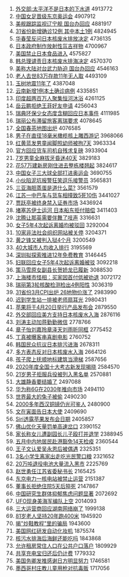 1. [外交部:太平洋不是日本的下水道](http://www.baidu.com/baidu?cl=3&tn=SE_baiduhomet8_jmjb7mjw&rsv_dl=fyb_top&fr=top1000&wd=%CD%E2%BD%BB%B2%BF%3A%CC%AB%C6%BD%D1%F3%B2%BB%CA%C7%C8%D5%B1%BE%B5%C4%CF%C2%CB%AE%B5%C0) 4913772
1. [中国女足晋级东京奥运会](http://www.baidu.com/baidu?cl=3&tn=SE_baiduhomet8_jmjb7mjw&rsv_dl=fyb_top&fr=top1000&wd=%D6%D0%B9%FA%C5%AE%D7%E3%BD%FA%BC%B6%B6%AB%BE%A9%B0%C2%D4%CB%BB%E1) 4907912
1. [美舰跟踪监视辽宁舰 国台办回应](http://www.baidu.com/baidu?cl=3&tn=SE_baiduhomet8_jmjb7mjw&rsv_dl=fyb_top&fr=top1000&wd=%C3%C0%BD%A2%B8%FA%D7%D9%BC%E0%CA%D3%C1%C9%C4%FE%BD%A2%20%B9%FA%CC%A8%B0%EC%BB%D8%D3%A6) 4881917
1. [31省份新增确诊12例 其中本土1例](http://www.baidu.com/baidu?cl=3&tn=SE_baiduhomet8_jmjb7mjw&rsv_dl=fyb_top&fr=top1000&wd=31%CA%A1%B7%DD%D0%C2%D4%F6%C8%B7%D5%EF12%C0%FD%20%C6%E4%D6%D0%B1%BE%CD%C11%C0%FD) 4824945
1. [华春莹反问日本核废水排放决定](http://www.baidu.com/baidu?cl=3&tn=SE_baiduhomet8_jmjb7mjw&rsv_dl=fyb_top&fr=top1000&wd=%BB%AA%B4%BA%D3%A8%B7%B4%CE%CA%C8%D5%B1%BE%BA%CB%B7%CF%CB%AE%C5%C5%B7%C5%BE%F6%B6%A8) 4736135
1. [日本政府制作放射性氚吉祥物](http://www.baidu.com/baidu?cl=3&tn=SE_baiduhomet8_jmjb7mjw&rsv_dl=fyb_top&fr=top1000&wd=%C8%D5%B1%BE%D5%FE%B8%AE%D6%C6%D7%F7%B7%C5%C9%E4%D0%D4%EB%B0%BC%AA%CF%E9%CE%EF) 4700967
1. [美国禁止日本食品进入](http://www.baidu.com/baidu?cl=3&tn=SE_baiduhomet8_jmjb7mjw&rsv_dl=fyb_top&fr=top1000&wd=%C3%C0%B9%FA%BD%FB%D6%B9%C8%D5%B1%BE%CA%B3%C6%B7%BD%F8%C8%EB) 4575827
1. [韩总理谴责日本核废水排海决定](http://www.baidu.com/baidu?cl=3&tn=SE_baiduhomet8_jmjb7mjw&rsv_dl=fyb_top&fr=top1000&wd=%BA%AB%D7%DC%C0%ED%C7%B4%D4%F0%C8%D5%B1%BE%BA%CB%B7%CF%CB%AE%C5%C5%BA%A3%BE%F6%B6%A8) 4570370
1. [美称大陆对台武力胁迫 国台办回应](http://www.baidu.com/baidu?cl=3&tn=SE_baiduhomet8_jmjb7mjw&rsv_dl=fyb_top&fr=top1000&wd=%C3%C0%B3%C6%B4%F3%C2%BD%B6%D4%CC%A8%CE%E4%C1%A6%D0%B2%C6%C8%20%B9%FA%CC%A8%B0%EC%BB%D8%D3%A6) 4546163
1. [老人去世83万存款11年无人取](http://www.baidu.com/baidu?cl=3&tn=SE_baiduhomet8_jmjb7mjw&rsv_dl=fyb_top&fr=top1000&wd=%C0%CF%C8%CB%C8%A5%CA%C083%CD%F2%B4%E6%BF%EE11%C4%EA%CE%DE%C8%CB%C8%A1) 4493109
1. [玉树地震11年了](http://www.baidu.com/baidu?cl=3&tn=SE_baiduhomet8_jmjb7mjw&rsv_dl=fyb_top&fr=top1000&wd=%D3%F1%CA%F7%B5%D8%D5%F011%C4%EA%C1%CB) 4387048
1. [云南新增1例本土确诊病例](http://www.baidu.com/baidu?cl=3&tn=SE_baiduhomet8_jmjb7mjw&rsv_dl=fyb_top&fr=top1000&wd=%D4%C6%C4%CF%D0%C2%D4%F61%C0%FD%B1%BE%CD%C1%C8%B7%D5%EF%B2%A1%C0%FD) 4335851
1. [印度超两百万人聚集恒河沐浴](http://www.baidu.com/baidu?cl=3&tn=SE_baiduhomet8_jmjb7mjw&rsv_dl=fyb_top&fr=top1000&wd=%D3%A1%B6%C8%B3%AC%C1%BD%B0%D9%CD%F2%C8%CB%BE%DB%BC%AF%BA%E3%BA%D3%E3%E5%D4%A1) 4261125
1. [岳云鹏拒绝王菲好友申请](http://www.baidu.com/baidu?cl=3&tn=SE_baiduhomet8_jmjb7mjw&rsv_dl=fyb_top&fr=top1000&wd=%D4%C0%D4%C6%C5%F4%BE%DC%BE%F8%CD%F5%B7%C6%BA%C3%D3%D1%C9%EA%C7%EB) 4256043
1. [瑞典环保少女态度含糊回应日本事件](http://www.baidu.com/baidu?cl=3&tn=SE_baiduhomet8_jmjb7mjw&rsv_dl=fyb_top&fr=top1000&wd=%C8%F0%B5%E4%BB%B7%B1%A3%C9%D9%C5%AE%CC%AC%B6%C8%BA%AC%BA%FD%BB%D8%D3%A6%C8%D5%B1%BE%CA%C2%BC%FE) 4111985
1. [瑞丽公布滞留旅客离瑞要求](http://www.baidu.com/baidu?cl=3&tn=SE_baiduhomet8_jmjb7mjw&rsv_dl=fyb_top&fr=top1000&wd=%C8%F0%C0%F6%B9%AB%B2%BC%D6%CD%C1%F4%C2%C3%BF%CD%C0%EB%C8%F0%D2%AA%C7%F3) 4078645
1. [全国春茶地图出炉](http://www.baidu.com/baidu?cl=3&tn=SE_baiduhomet8_jmjb7mjw&rsv_dl=fyb_top&fr=top1000&wd=%C8%AB%B9%FA%B4%BA%B2%E8%B5%D8%CD%BC%B3%F6%C2%AF) 4076585
1. [男子在直径18毫米橄榄核上雕西游记](http://www.baidu.com/baidu?cl=3&tn=SE_baiduhomet8_jmjb7mjw&rsv_dl=fyb_top&fr=top1000&wd=%C4%D0%D7%D3%D4%DA%D6%B1%BE%B618%BA%C1%C3%D7%E9%CF%E9%AD%BA%CB%C9%CF%B5%F1%CE%F7%D3%CE%BC%C7) 3968066
1. [红黄蓝发男童闻脚照幼师被拘7天](http://www.baidu.com/baidu?cl=3&tn=SE_baiduhomet8_jmjb7mjw&rsv_dl=fyb_top&fr=top1000&wd=%BA%EC%BB%C6%C0%B6%B7%A2%C4%D0%CD%AF%CE%C5%BD%C5%D5%D5%D3%D7%CA%A6%B1%BB%BE%D07%CC%EC) 3963334
1. [官方回应货车司机自残求复磅](http://www.baidu.com/baidu?cl=3&tn=SE_baiduhomet8_jmjb7mjw&rsv_dl=fyb_top&fr=top1000&wd=%B9%D9%B7%BD%BB%D8%D3%A6%BB%F5%B3%B5%CB%BE%BB%FA%D7%D4%B2%D0%C7%F3%B8%B4%B0%F5) 3933904
1. [7岁男童全麻拔牙昏迷40天](http://www.baidu.com/baidu?cl=3&tn=SE_baiduhomet8_jmjb7mjw&rsv_dl=fyb_top&fr=top1000&wd=7%CB%EA%C4%D0%CD%AF%C8%AB%C2%E9%B0%CE%D1%C0%BB%E8%C3%D440%CC%EC) 3829183
1. [花57万建新房刚住进去整栋楼翘起](http://www.baidu.com/baidu?cl=3&tn=SE_baiduhomet8_jmjb7mjw&rsv_dl=fyb_top&fr=top1000&wd=%BB%A857%CD%F2%BD%A8%D0%C2%B7%BF%B8%D5%D7%A1%BD%F8%C8%A5%D5%FB%B6%B0%C2%A5%C7%CC%C6%F0) 3824617
1. [中国女子三大球全部打进奥运会](http://www.baidu.com/baidu?cl=3&tn=SE_baiduhomet8_jmjb7mjw&rsv_dl=fyb_top&fr=top1000&wd=%D6%D0%B9%FA%C5%AE%D7%D3%C8%FD%B4%F3%C7%F2%C8%AB%B2%BF%B4%F2%BD%F8%B0%C2%D4%CB%BB%E1) 3690755
1. [小伙陷泥坑报警狂笑逗乐接警员](http://www.baidu.com/baidu?cl=3&tn=SE_baiduhomet8_jmjb7mjw&rsv_dl=fyb_top&fr=top1000&wd=%D0%A1%BB%EF%CF%DD%C4%E0%BF%D3%B1%A8%BE%AF%BF%F1%D0%A6%B6%BA%C0%D6%BD%D3%BE%AF%D4%B1) 3565831
1. [三亚海胆蒸蛋是道什么菜?](http://www.baidu.com/baidu?cl=3&tn=SE_baiduhomet8_jmjb7mjw&rsv_dl=fyb_top&fr=top1000&wd=%C8%FD%D1%C7%BA%A3%B5%A8%D5%F4%B5%B0%CA%C7%B5%C0%CA%B2%C3%B4%B2%CB%3F) 3561579
1. [江苏一中巴车与货车相撞致5死10伤](http://www.baidu.com/baidu?cl=3&tn=SE_baiduhomet8_jmjb7mjw&rsv_dl=fyb_top&fr=top1000&wd=%BD%AD%CB%D5%D2%BB%D6%D0%B0%CD%B3%B5%D3%EB%BB%F5%B3%B5%CF%E0%D7%B2%D6%C25%CB%C010%C9%CB) 3441027
1. [贾跃亭被终身禁入证券市场](http://www.baidu.com/baidu?cl=3&tn=SE_baiduhomet8_jmjb7mjw&rsv_dl=fyb_top&fr=top1000&wd=%BC%D6%D4%BE%CD%A4%B1%BB%D6%D5%C9%ED%BD%FB%C8%EB%D6%A4%C8%AF%CA%D0%B3%A1) 3436924
1. [堵塞苏伊士运河 日本船东拒付赔偿](http://www.baidu.com/baidu?cl=3&tn=SE_baiduhomet8_jmjb7mjw&rsv_dl=fyb_top&fr=top1000&wd=%B6%C2%C8%FB%CB%D5%D2%C1%CA%BF%D4%CB%BA%D3%20%C8%D5%B1%BE%B4%AC%B6%AB%BE%DC%B8%B6%C5%E2%B3%A5) 3411403
1. [沈腾让那英需要伴舞了吱声](http://www.baidu.com/baidu?cl=3&tn=SE_baiduhomet8_jmjb7mjw&rsv_dl=fyb_top&fr=top1000&wd=%C9%F2%CC%DA%C8%C3%C4%C7%D3%A2%D0%E8%D2%AA%B0%E9%CE%E8%C1%CB%D6%A8%C9%F9) 3316631
1. [女子5年4次起诉离婚均被驳回](http://www.baidu.com/baidu?cl=3&tn=SE_baiduhomet8_jmjb7mjw&rsv_dl=fyb_top&fr=top1000&wd=%C5%AE%D7%D35%C4%EA4%B4%CE%C6%F0%CB%DF%C0%EB%BB%E9%BE%F9%B1%BB%B2%B5%BB%D8) 3292004
1. [10家非法社会组织网站被关停](http://www.baidu.com/baidu?cl=3&tn=SE_baiduhomet8_jmjb7mjw&rsv_dl=fyb_top&fr=top1000&wd=10%BC%D2%B7%C7%B7%A8%C9%E7%BB%E1%D7%E9%D6%AF%CD%F8%D5%BE%B1%BB%B9%D8%CD%A3) 3204371
1. [黄之锋又被判入狱4个月](http://www.baidu.com/baidu?cl=3&tn=SE_baiduhomet8_jmjb7mjw&rsv_dl=fyb_top&fr=top1000&wd=%BB%C6%D6%AE%B7%E6%D3%D6%B1%BB%C5%D0%C8%EB%D3%FC4%B8%F6%D4%C2) 3200549
1. [40大城市人均收入排行](http://www.baidu.com/baidu?cl=3&tn=SE_baiduhomet8_jmjb7mjw&rsv_dl=fyb_top&fr=top1000&wd=40%B4%F3%B3%C7%CA%D0%C8%CB%BE%F9%CA%D5%C8%EB%C5%C5%D0%D0) 3195569
1. [深圳拟探索推进12年免费教育](http://www.baidu.com/baidu?cl=3&tn=SE_baiduhomet8_jmjb7mjw&rsv_dl=fyb_top&fr=top1000&wd=%C9%EE%DB%DA%C4%E2%CC%BD%CB%F7%CD%C6%BD%F812%C4%EA%C3%E2%B7%D1%BD%CC%D3%FD) 3146445
1. [妇联回应女子5年4次起诉离婚被驳](http://www.baidu.com/baidu?cl=3&tn=SE_baiduhomet8_jmjb7mjw&rsv_dl=fyb_top&fr=top1000&wd=%B8%BE%C1%AA%BB%D8%D3%A6%C5%AE%D7%D35%C4%EA4%B4%CE%C6%F0%CB%DF%C0%EB%BB%E9%B1%BB%B2%B5) 3092218
1. [策马雪原女副县长贺娇龙已履新](http://www.baidu.com/baidu?cl=3&tn=SE_baiduhomet8_jmjb7mjw&rsv_dl=fyb_top&fr=top1000&wd=%B2%DF%C2%ED%D1%A9%D4%AD%C5%AE%B8%B1%CF%D8%B3%A4%BA%D8%BD%BF%C1%FA%D2%D1%C2%C4%D0%C2) 3088530
1. [上海楼市怪相：买家因首付低被劝退](http://www.baidu.com/baidu?cl=3&tn=SE_baiduhomet8_jmjb7mjw&rsv_dl=fyb_top&fr=top1000&wd=%C9%CF%BA%A3%C2%A5%CA%D0%B9%D6%CF%E0%A3%BA%C2%F2%BC%D2%D2%F2%CA%D7%B8%B6%B5%CD%B1%BB%C8%B0%CD%CB) 3072172
1. [瑞丽第3轮核酸检测检出4例阳性](http://www.baidu.com/baidu?cl=3&tn=SE_baiduhomet8_jmjb7mjw&rsv_dl=fyb_top&fr=top1000&wd=%C8%F0%C0%F6%B5%DA3%C2%D6%BA%CB%CB%E1%BC%EC%B2%E2%BC%EC%B3%F64%C0%FD%D1%F4%D0%D4) 3036319
1. [31省份3月CPI出炉 26地物价涨了](http://www.baidu.com/baidu?cl=3&tn=SE_baiduhomet8_jmjb7mjw&rsv_dl=fyb_top&fr=top1000&wd=31%CA%A1%B7%DD3%D4%C2CPI%B3%F6%C2%AF%2026%B5%D8%CE%EF%BC%DB%D5%C7%C1%CB) 2983990
1. [迟到学生站一排被老师扇耳光](http://www.baidu.com/baidu?cl=3&tn=SE_baiduhomet8_jmjb7mjw&rsv_dl=fyb_top&fr=top1000&wd=%B3%D9%B5%BD%D1%A7%C9%FA%D5%BE%D2%BB%C5%C5%B1%BB%C0%CF%CA%A6%C9%C8%B6%FA%B9%E2) 2980431
1. [苹果将于4月20日举行产品发布会](http://www.baidu.com/baidu?cl=3&tn=SE_baiduhomet8_jmjb7mjw&rsv_dl=fyb_top&fr=top1000&wd=%C6%BB%B9%FB%BD%AB%D3%DA4%D4%C220%C8%D5%BE%D9%D0%D0%B2%FA%C6%B7%B7%A2%B2%BC%BB%E1) 2879550
1. [外交部回应美方支持日本核废水入海](http://www.baidu.com/baidu?cl=3&tn=SE_baiduhomet8_jmjb7mjw&rsv_dl=fyb_top&fr=top1000&wd=%CD%E2%BD%BB%B2%BF%BB%D8%D3%A6%C3%C0%B7%BD%D6%A7%B3%D6%C8%D5%B1%BE%BA%CB%B7%CF%CB%AE%C8%EB%BA%A3) 2876116
1. [刘涛主动加蒋勤勤微信](http://www.baidu.com/baidu?cl=3&tn=SE_baiduhomet8_jmjb7mjw&rsv_dl=fyb_top&fr=top1000&wd=%C1%F5%CC%CE%D6%F7%B6%AF%BC%D3%BD%AF%C7%DA%C7%DA%CE%A2%D0%C5) 2778766
1. [章子怡刘嘉玲章泽天刘雨昕同框](http://www.baidu.com/baidu?cl=3&tn=SE_baiduhomet8_jmjb7mjw&rsv_dl=fyb_top&fr=top1000&wd=%D5%C2%D7%D3%E2%F9%C1%F5%BC%CE%C1%E1%D5%C2%D4%F3%CC%EC%C1%F5%D3%EA%EA%BF%CD%AC%BF%F2) 2775452
1. [丁真被曝客串喜剧电影](http://www.baidu.com/baidu?cl=3&tn=SE_baiduhomet8_jmjb7mjw&rsv_dl=fyb_top&fr=top1000&wd=%B6%A1%D5%E6%B1%BB%C6%D8%BF%CD%B4%AE%CF%B2%BE%E7%B5%E7%D3%B0) 2760752
1. [韩国民众抗议日本排污进海](http://www.baidu.com/baidu?cl=3&tn=SE_baiduhomet8_jmjb7mjw&rsv_dl=fyb_top&fr=top1000&wd=%BA%AB%B9%FA%C3%F1%D6%DA%BF%B9%D2%E9%C8%D5%B1%BE%C5%C5%CE%DB%BD%F8%BA%A3) 2678311
1. [多方表态反对日本核废水入海](http://www.baidu.com/baidu?cl=3&tn=SE_baiduhomet8_jmjb7mjw&rsv_dl=fyb_top&fr=top1000&wd=%B6%E0%B7%BD%B1%ED%CC%AC%B7%B4%B6%D4%C8%D5%B1%BE%BA%CB%B7%CF%CB%AE%C8%EB%BA%A3) 2664126
1. [孩子爬上抚顺地标建筑当滑梯](http://www.baidu.com/baidu?cl=3&tn=SE_baiduhomet8_jmjb7mjw&rsv_dl=fyb_top&fr=top1000&wd=%BA%A2%D7%D3%C5%C0%C9%CF%B8%A7%CB%B3%B5%D8%B1%EA%BD%A8%D6%FE%B5%B1%BB%AC%CC%DD) 2587656
1. [2020年度全国十大考古新发现揭晓](http://www.baidu.com/baidu?cl=3&tn=SE_baiduhomet8_jmjb7mjw&rsv_dl=fyb_top&fr=top1000&wd=2020%C4%EA%B6%C8%C8%AB%B9%FA%CA%AE%B4%F3%BF%BC%B9%C5%D0%C2%B7%A2%CF%D6%BD%D2%CF%FE) 2584570
1. [21岁男子拒服兵役被列入黑名单](http://www.baidu.com/baidu?cl=3&tn=SE_baiduhomet8_jmjb7mjw&rsv_dl=fyb_top&fr=top1000&wd=21%CB%EA%C4%D0%D7%D3%BE%DC%B7%FE%B1%F8%D2%DB%B1%BB%C1%D0%C8%EB%BA%DA%C3%FB%B5%A5) 2570881
1. [大雄静香要结婚了](http://www.baidu.com/baidu?cl=3&tn=SE_baiduhomet8_jmjb7mjw&rsv_dl=fyb_top&fr=top1000&wd=%B4%F3%D0%DB%BE%B2%CF%E3%D2%AA%BD%E1%BB%E9%C1%CB) 2497088
1. [华为称6G在2030年推向市场](http://www.baidu.com/baidu?cl=3&tn=SE_baiduhomet8_jmjb7mjw&rsv_dl=fyb_top&fr=top1000&wd=%BB%AA%CE%AA%B3%C66G%D4%DA2030%C4%EA%CD%C6%CF%F2%CA%D0%B3%A1) 2494110
1. [世界最大的兔子被偷](http://www.baidu.com/baidu?cl=3&tn=SE_baiduhomet8_jmjb7mjw&rsv_dl=fyb_top&fr=top1000&wd=%CA%C0%BD%E7%D7%EE%B4%F3%B5%C4%CD%C3%D7%D3%B1%BB%CD%B5) 2490230
1. [2000多年西汉铜镜仍光可鉴人](http://www.baidu.com/baidu?cl=3&tn=SE_baiduhomet8_jmjb7mjw&rsv_dl=fyb_top&fr=top1000&wd=2000%B6%E0%C4%EA%CE%F7%BA%BA%CD%AD%BE%B5%C8%D4%B9%E2%BF%C9%BC%F8%C8%CB) 2480900
1. [文在寅面告日本大使](http://www.baidu.com/baidu?cl=3&tn=SE_baiduhomet8_jmjb7mjw&rsv_dl=fyb_top&fr=top1000&wd=%CE%C4%D4%DA%D2%FA%C3%E6%B8%E6%C8%D5%B1%BE%B4%F3%CA%B9) 2409690
1. [Siri透露苹果发布会日期](http://www.baidu.com/baidu?cl=3&tn=SE_baiduhomet8_jmjb7mjw&rsv_dl=fyb_top&fr=top1000&wd=Siri%CD%B8%C2%B6%C6%BB%B9%FB%B7%A2%B2%BC%BB%E1%C8%D5%C6%DA) 2405857
1. [佛山优化天量罚单高速岔口](http://www.baidu.com/baidu?cl=3&tn=SE_baiduhomet8_jmjb7mjw&rsv_dl=fyb_top&fr=top1000&wd=%B7%F0%C9%BD%D3%C5%BB%AF%CC%EC%C1%BF%B7%A3%B5%A5%B8%DF%CB%D9%B2%ED%BF%DA) 2390152
1. [家长称女儿遭副园长儿子殴打并退学](http://www.baidu.com/baidu?cl=3&tn=SE_baiduhomet8_jmjb7mjw&rsv_dl=fyb_top&fr=top1000&wd=%BC%D2%B3%A4%B3%C6%C5%AE%B6%F9%D4%E2%B8%B1%D4%B0%B3%A4%B6%F9%D7%D3%C5%B9%B4%F2%B2%A2%CD%CB%D1%A7) 2388945
1. [五月中内地居民赴港豁免14天检疫](http://www.baidu.com/baidu?cl=3&tn=SE_baiduhomet8_jmjb7mjw&rsv_dl=fyb_top&fr=top1000&wd=%CE%E5%D4%C2%D6%D0%C4%DA%B5%D8%BE%D3%C3%F1%B8%B0%B8%DB%BB%ED%C3%E214%CC%EC%BC%EC%D2%DF) 2360544
1. [王子文认爱吴永恩后被偶遇](http://www.baidu.com/baidu?cl=3&tn=SE_baiduhomet8_jmjb7mjw&rsv_dl=fyb_top&fr=top1000&wd=%CD%F5%D7%D3%CE%C4%C8%CF%B0%AE%CE%E2%D3%C0%B6%F7%BA%F3%B1%BB%C5%BC%D3%F6) 2325351
1. [3名小学生离家出走吃光民警口粮](http://www.baidu.com/baidu?cl=3&tn=SE_baiduhomet8_jmjb7mjw&rsv_dl=fyb_top&fr=top1000&wd=3%C3%FB%D0%A1%D1%A7%C9%FA%C0%EB%BC%D2%B3%F6%D7%DF%B3%D4%B9%E2%C3%F1%BE%AF%BF%DA%C1%B8) 2321652
1. [20万吨退役电池大量流入黑市](http://www.baidu.com/baidu?cl=3&tn=SE_baiduhomet8_jmjb7mjw&rsv_dl=fyb_top&fr=top1000&wd=20%CD%F2%B6%D6%CD%CB%D2%DB%B5%E7%B3%D8%B4%F3%C1%BF%C1%F7%C8%EB%BA%DA%CA%D0) 2225769
1. [赵世勇任江苏省委秘书长](http://www.baidu.com/baidu?cl=3&tn=SE_baiduhomet8_jmjb7mjw&rsv_dl=fyb_top&fr=top1000&wd=%D5%D4%CA%C0%D3%C2%C8%CE%BD%AD%CB%D5%CA%A1%CE%AF%C3%D8%CA%E9%B3%A4) 2165425
1. [东京电力一核电站被禁止运营](http://www.baidu.com/baidu?cl=3&tn=SE_baiduhomet8_jmjb7mjw&rsv_dl=fyb_top&fr=top1000&wd=%B6%AB%BE%A9%B5%E7%C1%A6%D2%BB%BA%CB%B5%E7%D5%BE%B1%BB%BD%FB%D6%B9%D4%CB%D3%AA) 2151387
1. [董事长拒绝住院5天后猝死](http://www.baidu.com/baidu?cl=3&tn=SE_baiduhomet8_jmjb7mjw&rsv_dl=fyb_top&fr=top1000&wd=%B6%AD%CA%C2%B3%A4%BE%DC%BE%F8%D7%A1%D4%BA5%CC%EC%BA%F3%E2%A7%CB%C0) 2147867
1. [中国研究生群体抑郁焦虑问题显著](http://www.baidu.com/baidu?cl=3&tn=SE_baiduhomet8_jmjb7mjw&rsv_dl=fyb_top&fr=top1000&wd=%D6%D0%B9%FA%D1%D0%BE%BF%C9%FA%C8%BA%CC%E5%D2%D6%D3%F4%BD%B9%C2%C7%CE%CA%CC%E2%CF%D4%D6%F8) 2072692
1. [UFO现身美海军编队上空](http://www.baidu.com/baidu?cl=3&tn=SE_baiduhomet8_jmjb7mjw&rsv_dl=fyb_top&fr=top1000&wd=UFO%CF%D6%C9%ED%C3%C0%BA%A3%BE%FC%B1%E0%B6%D3%C9%CF%BF%D5) 2014093
1. [三大运营商回应湖南网络崩了](http://www.baidu.com/baidu?cl=3&tn=SE_baiduhomet8_jmjb7mjw&rsv_dl=fyb_top&fr=top1000&wd=%C8%FD%B4%F3%D4%CB%D3%AA%C9%CC%BB%D8%D3%A6%BA%FE%C4%CF%CD%F8%C2%E7%B1%C0%C1%CB) 1999138
1. [81岁老人坚持20年跑400米](http://www.baidu.com/baidu?cl=3&tn=SE_baiduhomet8_jmjb7mjw&rsv_dl=fyb_top&fr=top1000&wd=81%CB%EA%C0%CF%C8%CB%BC%E1%B3%D620%C4%EA%C5%DC400%C3%D7) 1945920
1. [揭"炒鞋教程"里的骗局](http://www.baidu.com/baidu?cl=3&tn=SE_baiduhomet8_jmjb7mjw&rsv_dl=fyb_top&fr=top1000&wd=%BD%D2%22%B3%B4%D0%AC%BD%CC%B3%CC%22%C0%EF%B5%C4%C6%AD%BE%D6) 1943600
1. [美国网红研发自动化妆机](http://www.baidu.com/baidu?cl=3&tn=SE_baiduhomet8_jmjb7mjw&rsv_dl=fyb_top&fr=top1000&wd=%C3%C0%B9%FA%CD%F8%BA%EC%D1%D0%B7%A2%D7%D4%B6%AF%BB%AF%D7%B1%BB%FA) 1875574
1. [核污水排海后海鲜还能吃吗](http://www.baidu.com/baidu?cl=3&tn=SE_baiduhomet8_jmjb7mjw&rsv_dl=fyb_top&fr=top1000&wd=%BA%CB%CE%DB%CB%AE%C5%C5%BA%A3%BA%F3%BA%A3%CF%CA%BB%B9%C4%DC%B3%D4%C2%F0) 1843868
1. [允许租房常住人口在公共户口落户](http://www.baidu.com/baidu?cl=3&tn=SE_baiduhomet8_jmjb7mjw&rsv_dl=fyb_top&fr=top1000&wd=%D4%CA%D0%ED%D7%E2%B7%BF%B3%A3%D7%A1%C8%CB%BF%DA%D4%DA%B9%AB%B9%B2%BB%A7%BF%DA%C2%E4%BB%A7) 1809929
1. [共享充电宝归还后仍计费](http://www.baidu.com/baidu?cl=3&tn=SE_baiduhomet8_jmjb7mjw&rsv_dl=fyb_top&fr=top1000&wd=%B9%B2%CF%ED%B3%E4%B5%E7%B1%A6%B9%E9%BB%B9%BA%F3%C8%D4%BC%C6%B7%D1) 1779332
1. [美国务卿发推感谢日方明显努力](http://www.baidu.com/baidu?cl=3&tn=SE_baiduhomet8_jmjb7mjw&rsv_dl=fyb_top&fr=top1000&wd=%C3%C0%B9%FA%CE%F1%C7%E4%B7%A2%CD%C6%B8%D0%D0%BB%C8%D5%B7%BD%C3%F7%CF%D4%C5%AC%C1%A6) 1746581
1. [墨西哥村庄教儿童用枪对抗毒贩](http://www.baidu.com/baidu?cl=3&tn=SE_baiduhomet8_jmjb7mjw&rsv_dl=fyb_top&fr=top1000&wd=%C4%AB%CE%F7%B8%E7%B4%E5%D7%AF%BD%CC%B6%F9%CD%AF%D3%C3%C7%B9%B6%D4%BF%B9%B6%BE%B7%B7) 1717056